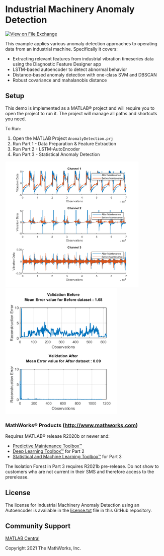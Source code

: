 # Industrial Machinery Anomaly Detection 

[![View <Industrial Machinery Anomaly Detection using an Autoencoder> on File Exchange](https://www.mathworks.com/matlabcentral/images/matlab-file-exchange.svg)](https://www.mathworks.com/matlabcentral/fileexchange/90752-industrial-machinery-anomaly-detection-using-an-autoencoder)

This example applies various anomaly detection approaches to operating data from an industrial machine. Specifically it covers: 
- Extracting relevant features from industrial vibration timeseries data using the Diagnostic Feature Designer app
- LSTM-based autoencoder to detect abnormal behavior
- Distance-based anomaly detection with one-class SVM and DBSCAN
- Robust covariance and mahalanobis distance

## Setup 
This demo is implemented as a MATLAB® project and will require you to open the project to run it. The project will manage all paths and shortcuts you need. 

To Run:
1. Open the MATLAB Project `AnomalyDetection.prj`
2. Run Part 1 - Data Preparation & Feature Extraction
3. Run Part 2 - LSTM-AutoEncoder
4. Run Part 3 - Statistical Anomaly Detection

<img src="Images/Data.png" height="400">
<img src="Images/ReconstructionError.PNG" height="400">

### MathWorks® Products (http://www.mathworks.com)

Requires MATLAB® release R2020b or newer and:
- [Predictive Maintenance Toolbox™](https://www.mathworks.com/products/predictive-maintenance.html)
- [Deep Learning Toolbox™](https://www.mathworks.com/products/deep-learning.html) for Part 2
- [Statistical and Machine Learning Toolbox™](https://www.mathworks.com/products/statistics.html) for Part 3

The Isolation Forest in Part 3 requires R2021b pre-release. Do not show to customers who are not current in their SMS and therefore access to the prerelease.

## License
The license for Industrial Machinery Anomaly Detection using an Autoencoder is available in the [license.txt](license.txt) file in this GitHub repository.

## Community Support
[MATLAB Central](https://www.mathworks.com/matlabcentral)

Copyright 2021 The MathWorks, Inc.
